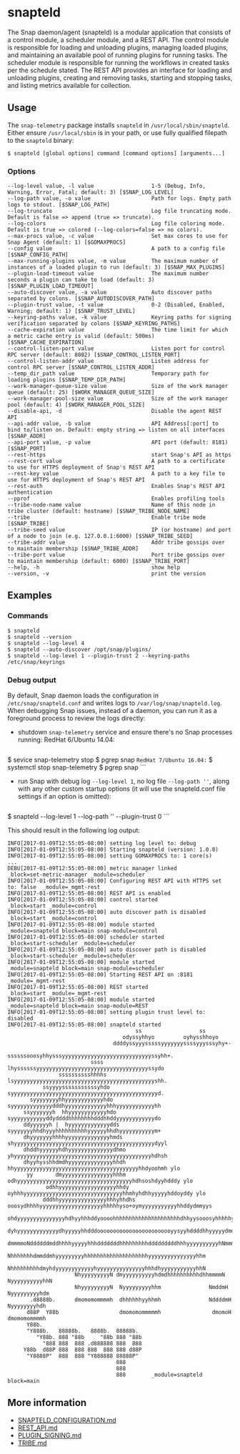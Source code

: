 <!--
http://www.apache.org/licenses/LICENSE-2.0.txt


Copyright 2015 Intel Corporation

Licensed under the Apache License, Version 2.0 (the "License");
you may not use this file except in compliance with the License.
You may obtain a copy of the License at

    http://www.apache.org/licenses/LICENSE-2.0

Unless required by applicable law or agreed to in writing, software
distributed under the License is distributed on an "AS IS" BASIS,
WITHOUT WARRANTIES OR CONDITIONS OF ANY KIND, either express or implied.
See the License for the specific language governing permissions and
limitations under the License.
-->

# snapteld
The Snap daemon/agent (snapteld) is a modular application that consists of a control module, a scheduler module, and a REST API. The control module is responsible for loading and unloading plugins, managing loaded plugins, and maintaining an available pool of running plugins for running tasks. The scheduler module is responsible for running the workflows in created tasks per the schedule stated. The REST API provides an interface for loading and unloading plugins, creating and removing tasks, starting and stopping tasks, and listing metrics available for collection.

## Usage
The `snap-telemetry` package installs `snapteld` in `/usr/local/sbin/snapteld`. Either ensure `/usr/local/sbin` is in your path, or use fully qualified filepath to the `snapteld` binary:

```
$ snapteld [global options] command [command options] [arguments...]
```

### Options
```
--log-level value, -l value                  1-5 (Debug, Info, Warning, Error, Fatal; default: 3) [$SNAP_LOG_LEVEL]
--log-path value, -o value                   Path for logs. Empty path logs to stdout. [$SNAP_LOG_PATH]
--log-truncate                               Log file truncating mode. Default is false => append (true => truncate).
--log-colors                                 Log file coloring mode. Default is true => colored (--log-colors=false => no colors).
--max-procs value, -c value                  Set max cores to use for Snap Agent (default: 1) [$GOMAXPROCS]
--config value                               A path to a config file [$SNAP_CONFIG_PATH]
--max-running-plugins value, -m value        The maximum number of instances of a loaded plugin to run (default: 3) [$SNAP_MAX_PLUGINS]
--plugin-load-timeout value                  The maximum number seconds a plugin can take to load (default: 3) [$SNAP_PLUGIN_LOAD_TIMEOUT]
--auto-discover value, -a value              Auto discover paths separated by colons. [$SNAP_AUTODISCOVER_PATH]
--plugin-trust value, -t value               0-2 (Disabled, Enabled, Warning; default: 1) [$SNAP_TRUST_LEVEL]
--keyring-paths value, -k value              Keyring paths for signing verification separated by colons [$SNAP_KEYRING_PATHS]
--cache-expiration value                     The time limit for which a metric cache entry is valid (default: 500ms) [$SNAP_CACHE_EXPIRATION]
--control-listen-port value                  Listen port for control RPC server (default: 8082) [$SNAP_CONTROL_LISTEN_PORT]
--control-listen-addr value                  Listen address for control RPC server [$SNAP_CONTROL_LISTEN_ADDR]
--temp_dir_path value                        Temporary path for loading plugins [$SNAP_TEMP_DIR_PATH]
--work-manager-queue-size value              Size of the work manager queue (default: 25) [$WORK_MANAGER_QUEUE_SIZE]
--work-manager-pool-size value               Size of the work manager pool (default: 4) [$WORK_MANAGER_POOL_SIZE]
--disable-api, -d                            Disable the agent REST API
--api-addr value, -b value                   API Address[:port] to bind to/listen on. Default: empty string => listen on all interfaces [$SNAP_ADDR]
--api-port value, -p value                   API port (default: 8181) [$SNAP_PORT]
--rest-https                                 start Snap's API as https
--rest-cert value                            A path to a certificate to use for HTTPS deployment of Snap's REST API
--rest-key value                             A path to a key file to use for HTTPS deployment of Snap's REST API
--rest-auth                                  Enables Snap's REST API authentication
--pprof                                      Enables profiling tools
--tribe-node-name value                      Name of this node in tribe cluster (default: hostname) [$SNAP_TRIBE_NODE_NAME]
--tribe                                      Enable tribe mode [$SNAP_TRIBE]
--tribe-seed value                           IP (or hostname) and port of a node to join (e.g. 127.0.0.1:6000) [$SNAP_TRIBE_SEED]
--tribe-addr value                           Addr tribe gossips over to maintain membership [$SNAP_TRIBE_ADDR]
--tribe-port value                           Port tribe gossips over to maintain membership (default: 6000) [$SNAP_TRIBE_PORT]
--help, -h                                   show help
--version, -v                                print the version
```

## Examples

### Commands
```
$ snapteld
$ snapteld --version
$ snapteld --log-level 4
$ snapteld --auto-discover /opt/snap/plugins/
$ snapteld --log-level 1 --plugin-trust 2 --keyring-paths /etc/snap/keyrings
```

### Debug output
By default, Snap daemon loads the configuration in `/etc/snap/snapteld.conf` and writes logs to `/var/log/snap/snapteld.log`. When debugging Snap issues, instead of a daemon, you can run it as a foreground process to review the logs directly:

* shutdown `snap-telemetry` service and ensure there's no Snap processes running:
    RedHat 6/Ubuntu 14.04:
    ```
$ sevice snap-telemetry stop
$ pgrep snap
    ```
    RedHat 7/Ubuntu 16.04:
    ```
$ systemctl stop snap-telemetry
$ pgrep snap
    ```

* run Snap with debug log `--log-level 1`, no log file `--log-path ''`, along with any other custom startup options (it will use the snapteld.conf file settings if an option is omitted):
    ```
$ snapteld --log-level 1 --log-path '' --plugin-trust 0
    ```

This should result in the following log output:
```
INFO[2017-01-09T12:55:05-08:00] setting log level to: debug
INFO[2017-01-09T12:55:05-08:00] Starting snapteld (version: 1.0.0)
INFO[2017-01-09T12:55:05-08:00] setting GOMAXPROCS to: 1 core(s)
...
DEBU[2017-01-09T12:55:05-08:00] metric manager linked                         _block=set-metric-manager _module=scheduler
INFO[2017-01-09T12:55:05-08:00] Configuring REST API with HTTPS set to: false  _module=_mgmt-rest
INFO[2017-01-09T12:55:05-08:00] REST API is enabled
INFO[2017-01-09T12:55:05-08:00] control started                               _block=start _module=control
INFO[2017-01-09T12:55:05-08:00] auto discover path is disabled                _block=start _module=control
INFO[2017-01-09T12:55:05-08:00] module started                                _module=snapteld block=main snap-module=control
INFO[2017-01-09T12:55:05-08:00] scheduler started                             _block=start-scheduler _module=scheduler
INFO[2017-01-09T12:55:05-08:00] auto discover path is disabled                _block=start-scheduler _module=scheduler
INFO[2017-01-09T12:55:05-08:00] module started                                _module=snapteld block=main snap-module=scheduler
INFO[2017-01-09T12:55:05-08:00] Starting REST API on :8181                    _module=_mgmt-rest
INFO[2017-01-09T12:55:05-08:00] REST started                                  _block=start _module=_mgmt-rest
INFO[2017-01-09T12:55:05-08:00] module started                                _module=snapteld block=main snap-module=REST
INFO[2017-01-09T12:55:05-08:00] setting plugin trust level to: disabled
INFO[2017-01-09T12:55:05-08:00] snapteld started
                                        ss                  ss
                                    odyssyhhyo         oyhysshhoyo
                                 ddddyssyyysssssyyyyyyyssssyyysssyhy+-
                           ssssssooosyhhysssyyyyyyyyyyyyyyyyyyyyyyyyyyyyssyhh+.
                          ssss lhyssssssyyyyyyyyyyyyyyyyyyyyyyyyyyyyyyyyyyyssydo
                sssssssssshhhhs lsyyyyyyyyyyyyyyyyyyyyyyyyyyyyyyyyyyyyyyyyyyyyshh.
           ssyyyysssssssssssyhdo syyyyyyyyyyyyyyyyyyyyyyyyyyyyyyyyyyyyyyyyyyyyyyd.
       syyyyyyyyhhyyyyyyyyyyyyhdo syyyyyyyyyyyyydddhyyyyyyyyyyyyyhhhyyyyyyyyyyyyhh
     ssyyyyyyyh  hhyyyyyyyyyyyyhdo syyyyyyyyyyyddyddddhhhhhhhhdddhhddyyyyyyyyyyyydo
     ddyyyyyyh |  hyyyyyyyyyyyyydds syyyyyyyhhdhyyyhhhhhhhhhhyyyyyyhhdhyyyyyyyyyyym+
     dhyyyyyyyhhhhyyyyyyyyyyyyyyhmds shyyyyyyyyyyyyyyyyyyyyyyyyyyyyyyyyyyyyyyyyyyyydyyl
     dhddhyyyyyyhdhyyyyyyyyyyyyyydhmo yhyyyyyyyyyyyyyyyyyyyyyyyyyyyyyyyyyyyyyyyyyyyhdhsh
     dhyyhysshhdmdhyyyyyyyyyyyyyyhhdh  hhyyyyyyyyyyyyyyyyyyyyyyyyyyyyyyyyyyyyyyyhhdyoohmh ylo
      yy       dmyyyyyyyyyyyyyyyyhhhm  odhyyyyyyyyyyyyyyyyyyyyyyyyyyyyyyyyyyyyhdhsoshdyyhdddy ylo
            odhhyyyyyyyyyyyyyyyyyyhhdy  oyhhhyyyyyyyyyyyyyyyyyyyyyyyyyyyyyyyhhmhyhdhhyyyyyhddoyddy ylo
           dddhhyyyyyyyyyyyyyyyhhhyhhdhs ooosydhhhhyyyyyyyyyyyyyyyyyyyyhhhhhyso+oymyyyyyyyyyyyhhddydmmyys
             ohdyyyyyyyyyyyyyyyhdhyyhhhddyoooohhhhhhhhhhhhhhhhhhhhhdhhyysooosyhhhhhyhhhhhhyyyhyyyhhhhddyy
                dyhyyyyyyyyyyyyydhyyyyyhhdddoooooooooooooooooooooooyysyyhddddhhyyyyydmdddddddmmddddhyyy
               dmmmmoNddddddmddhhhhyyyyyhhhdddddddhhhhhhhhhdddddddddhhhyyyyyyyyyyhNmmmooooooooyyy
                     Nhhhhhhhdmmddmhyyyyyyyyyhhhhhhhhhhhhhhhhhhhhyyyyyyyyyyyyyyyhhm
                     NhhhhhhhhhdmyhdyyyyyyyyyyyyhyyyyyyyyyyyyyyyhhhdhyyyyyyyyyyyhhN
                     NhyyyyyyyyyN dmyyyyyyyyyyhdmdhhhhhhhhhhdhhmmmmN NyyyyyyyyyyhhN
                     NhyyyyyyyyyN  Nyyyyyyyyyhhm               NmddmH Nyyyyyyyyyhdm
       .d8888b.      dmomomommmmh  dhhhhhhyyhhmh               NddddmH Nyyyyyyyyhdh
      d88P  Y88b                   dmomomommmmmh                dmomoH dmomomommmmh
      Y88b.
      "Y888b.   88888b.   8888b.  88888b.
         "Y88b. 888 "88b     "88b 888 "88b
           "888 888  888 .d888888 888  888
     Y88b  d88P 888  888 888  888 888 d88P
      "Y8888P"  888  888 "Y888888 88888P"
                                  888
                                  888
                                  888        _module=snapteld block=main
```

## More information
* [SNAPTELD_CONFIGURATION.md](SNAPTELD_CONFIGURATION.md)
* [REST_API.md](REST_API.md)
* [PLUGIN_SIGNING.md](PLUGIN_SIGNING.md)
* [TRIBE.md](TRIBE.md)
